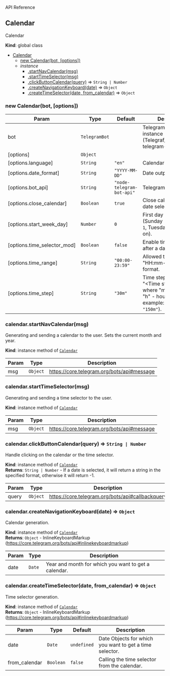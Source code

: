  API Reference

<a name="Calendar"></a>

## Calendar
Calendar

**Kind**: global class  

* [Calendar](#Calendar)
    * [new Calendar(bot, [options])](#new_Calendar)
    * _instance_
        * [.startNavCalendar(msg)](#Calendar+startNavCalendar)
        * [.startTimeSelector(msg)](#Calendar+startTimeSelector)
        * [.clickButtonCalendar(query)](#Calendar+clickButtonCalendar) ⇒ <code>String \| Number</code>
        * [.createNavigationKeyboard(date)](#Calendar+createNavigationKeyboard) ⇒ <code>Object</code>
        * [.createTimeSelector(date, from_calendar)](#Calendar+createTimeSelector) ⇒ <code>Object</code>
### new Calendar(bot, [options])
| Param | Type | Default | Description |
| --- | --- | --- | --- |
| bot | <code>TelegramBot</code> |  | TelegramBot class instance (Telegraf/Telebot/node-telegram-bot-api) |
| [options] | <code>Object</code> |  |  |
| [options.language] | <code>String</code> | <code>"en"</code> | Calendar language. |
| [options.date_format] | <code>String</code> | <code>"YYYY-MM-DD"</code> | Date output format. |
| [options.bot_api] | <code>String</code> | <code>"node-telegram-bot-api"</code> | Telegram bot library. |
| [options.close_calendar] | <code>Boolean</code> | <code>true</code> | Close calendar after date selection. |
| [options.start_week_day] | <code>Number</code> | <code>0</code> | First day of the week (Sunday - `0`, Monday - `1`, Tuesday - `2` and so on). |
| [options.time_selector_mod] | <code>Boolean</code> | <code>false</code> | Enable time selection after a date is selected. |
| [options.time_range] | <code>String</code> | <code>"00:00-23:59"</code> | Allowed time range in "HH:mm-HH:mm" format. |
| [options.time_step] | <code>String</code> | <code>"30m"</code> | Time step in the format "\<Time step\>\<m \| h\>", where "m" - minutes, "h" - hours. (For example: <code>"30m"</code>, <code>"1h"</code>, <code>"150m"</code>). |

<a name="Calendar+startNavCalendar"></a>

### calendar.startNavCalendar(msg)
Generating and sending a calendar to the user. Sets the current month and year.

**Kind**: instance method of [<code>Calendar</code>](#Calendar)  

| Param | Type | Description |
| --- | --- | --- |
| msg | <code>Object</code> | https://core.telegram.org/bots/api#message |

<a name="Calendar+startTimeSelector"></a>

### calendar.startTimeSelector(msg)
Generating and sending a time selector to the user.

**Kind**: instance method of [<code>Calendar</code>](#Calendar)  

| Param | Type | Description |
| --- | --- | --- |
| msg | <code>Object</code> | https://core.telegram.org/bots/api#message |

<a name="Calendar+clickButtonCalendar"></a>

### calendar.clickButtonCalendar(query) ⇒ <code>String \| Number</code>
Handle clicking on the calendar or the time selector.

**Kind**: instance method of [<code>Calendar</code>](#Calendar)  
**Returns**: <code>String \| Number</code> - If a date is selected, it will return a string in the specified format, otherwise it will return -1.

| Param | Type | Description |
| --- | --- | --- |
| query | <code>Object</code> | https://core.telegram.org/bots/api#callbackquery |

<a name="Calendar+createNavigationKeyboard"></a>

### calendar.createNavigationKeyboard(date) ⇒ <code>Object</code>
Calendar generation.

**Kind**: instance method of [<code>Calendar</code>](#Calendar)  
**Returns**: <code>Object</code> - InlineKeyboardMarkup (https://core.telegram.org/bots/api#inlinekeyboardmarkup)

| Param | Type | Description |
| --- | --- | --- |
| date | <code>Date</code> | Year and month for which you want to get a calendar. |

<a name="Calendar+createTimeSelector"></a>

### calendar.createTimeSelector(date, from_calendar) ⇒ <code>Object</code>
Time selector generation.

**Kind**: instance method of [<code>Calendar</code>](#Calendar)  
**Returns**: <code>Object</code> - InlineKeyboardMarkup (https://core.telegram.org/bots/api#inlinekeyboardmarkup)

| Param | Type | Default | Description |
| --- | --- | --- | --- |
| date | <code>Date</code> | <code>undefined</code> | Date Objects for which you want to get a time selector. |
| from_calendar | <code>Boolean</code> | <code>false</code> | Calling the time selector from the calendar. |